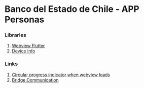 # Banco del Estado de Chile - APP Personas

### Libraries

1. [Webview Flutter](https://pub.dev/packages/webview_flutter)
2. [Device Info](https://pub.dev/packages/device_info)

### Links

1. [Circular progress indicator when webview loads](https://stackoverflow.com/questions/58713912/how-to-show-loading-indicator-in-webview-flutter)
2. [Bridge Communication](https://www.freecodecamp.org/news/how-to-build-a-native-communication-bridge-in-flutter-with-webview-and-javascript/)